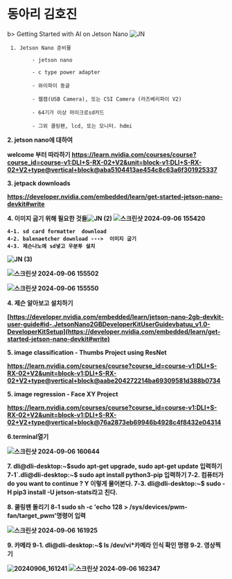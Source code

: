 # 동아리 김호진

b> Getting Started with AI on Jetson Nano
![JN](https://github.com/user-attachments/assets/fe20fc0a-1525-46f9-8ba9-e2a88ef74877)

```
 1. Jetson Nano 준비물
  
        - jetson nano
  
        - c type power adapter
  
        - 와이파이 동글
  
        - 웹캠(USB Camera), 또는 CSI Camera (라즈베리파이 V2)
  
        - 64기가 이상 마이크로sd카드
  
        - 그외 쿨링펜, lcd, 또는 모니터. hdmi

 ```

<b> 2. jetson nano에 대하여

<b>  welcome 부터 따라하기
       https://learn.nvidia.com/courses/course?course_id=course-v1:DLI+S-RX-02+V2&unit=block-v1:DLI+S-RX-02+V2+type@vertical+block@aba5104413ae454c8c63a6f301925337

<b> 3. jetpack downloads

  
<b>      https://developer.nvidia.com/embedded/learn/get-started-jetson-nano-devkit#write

<b> 4. 이미지  굽기 위해 필요한 것들![JN (2)](https://github.com/user-attachments/assets/fef127fe-eebd-4a11-a7ae-3ed51554b7bf)
![스크린샷 2024-09-06 155420](https://github.com/user-attachments/assets/e14db7d4-32ed-46b6-a12c-e2eebaea405d)

    4-1. sd card formatter  download
    4-2. balenaetcher download --->  이미지 굽기
    4-3. 제슨나노에 sd넣고 우분투 설치
![JN (3)](https://github.com/user-attachments/assets/01bbfa32-523d-4f22-aad5-42800424f3ee)

     
 ![스크린샷 2024-09-06 155502](https://github.com/user-attachments/assets/285f4821-a56b-4b85-bf91-307bf0543090)


![스크린샷 2024-09-06 155550](https://github.com/user-attachments/assets/88a2b0e9-6344-41ae-b74c-bf21f3cb08e2)


<b>4. 제슨 알아보고 설치하기
  
  [https://developer.nvidia.com/embedded/learn/jetson-nano-2gb-devkit-user-guide#id-.JetsonNano2GBDeveloperKitUserGuidevbatuu_v1.0-DeveloperKitSetup](https://developer.nvidia.com/embedded/learn/get-started-jetson-nano-devkit#write)

<b> 5. image classification  -  Thumbs Project  using ResNet

  https://learn.nvidia.com/courses/course?course_id=course-v1:DLI+S-RX-02+V2&unit=block-v1:DLI+S-RX-02+V2+type@vertical+block@aabe204272214ba69309581d388b0734

  <b> 5. image regression  -  Face XY Project

  https://learn.nvidia.com/courses/course?course_id=course-v1:DLI+S-RX-02+V2&unit=block-v1:DLI+S-RX-02+V2+type@vertical+block@76a2873eb69946b4928c4f8432e04314

<b>6.terminal열기 

![스크린샷 2024-09-06 160644](https://github.com/user-attachments/assets/ae96992f-e40e-42f1-88c8-b129eb9c6c13)

<b> 7. dli@dli-desktop:~$sudo apt-get upgrade, sudo apt-get update 입력하기 
 7-1`.dli@dli-desktop:~$ sudo apt install python3-pip 입력하기 
 7-2.  컴퓨터가  do you want to continue ? Y 이렇게 물어본다.
 7-3. dli@dli-desktop:~$  sudo -H pip3 install -U jetson-stats라고 친다. 


<b> 8. 쿨링팬 돌리기
   8-1 sudo sh -c 'echo 128 > /sys/devices/pwm-fan/target_pwm'명령어 입력



![스크린샷 2024-09-06 161925](https://github.com/user-attachments/assets/9d9825ef-dafb-4d3d-88db-f89700de5e58)

<b> 9. 카메라 
   9-1. dli@dli-desktop:~$  ls /dev/vi*카메라 인식 확인 명령
   9-2. 영상찍기 

![20240906_161241](https://github.com/user-attachments/assets/720c9de1-9c77-4291-9a5a-03fea131979c)
![스크린샷 2024-09-06 162347](https://github.com/user-attachments/assets/fac684be-55f6-40c7-ab5a-b025b9535f1c)
